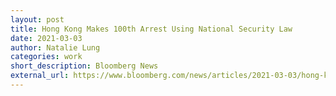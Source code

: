 ```yaml
---
layout: post
title: Hong Kong Makes 100th Arrest Using National Security Law
date: 2021-03-03
author: Natalie Lung
categories: work
short_description: Bloomberg News
external_url: https://www.bloomberg.com/news/articles/2021-03-03/hong-kong-makes-100th-arrest-using-china-drafted-security-law
---
```

